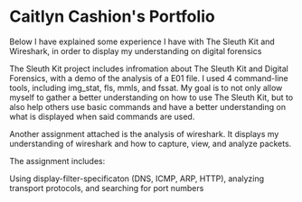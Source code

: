 # Caitlyn Cashion's Portfolio
Below I have explained some experience I have with The Sleuth Kit and Wireshark, in order to display my understanding on digital forensics 

The Sleuth Kit project includes infromation about The Sleuth Kit and Digital Forensics, with a demo of the analysis of a E01 file. I used 4 command-line tools, including img_stat, fls, mmls, and fssat.
My goal is to not only allow myself to gather a better understanding on how to use The Sleuth Kit, but to also help others use basic commands and have a better understanding on what is displayed when said commands are used. 

Another assignment attached is the analysis of wireshark. It displays my understanding of wireshark and how to capture, view, and analyze packets.

The assignment includes:

  Using display-filter-specificaton (DNS, ICMP, ARP, HTTP), analyzing transport protocols, and searching for port numbers 

  

